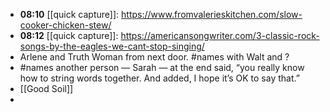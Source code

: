 - **08:10** [[quick capture]]:  https://www.fromvalerieskitchen.com/slow-cooker-chicken-stew/
- **08:12** [[quick capture]]:  https://americansongwriter.com/3-classic-rock-songs-by-the-eagles-we-cant-stop-singing/
- Arlene and Truth Woman from next door. #names with Walt and ?
- #names another person — Sarah — at the end said, “you really know how to string words together. And added, I hope it’s OK to say that.”
- [[Good Soil]]
-